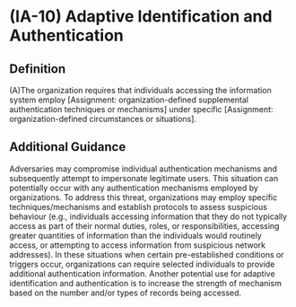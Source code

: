 
# (IA-10) Adaptive Identification and Authentication

## Definition

(A)The organization requires that individuals accessing the information system employ [Assignment: organization-defined supplemental authentication techniques or mechanisms] under specific [Assignment: organization-defined circumstances or situations].

## Additional Guidance

Adversaries may compromise individual authentication mechanisms and subsequently attempt to impersonate legitimate users. This situation can potentially occur with any authentication mechanisms employed by organizations. To address this threat, organizations may employ specific techniques/mechanisms and establish protocols to assess suspicious behaviour (e.g., individuals accessing information that they do not typically access as part of their normal duties, roles, or responsibilities, accessing greater quantities of information than the individuals would routinely access, or attempting to access information from suspicious network addresses). In these situations when certain pre-established conditions or triggers occur, organizations can require selected individuals to provide additional authentication information. Another potential use for adaptive identification and authentication is to increase the strength of mechanism based on the number and/or types of records being accessed.
